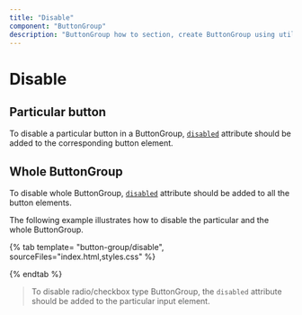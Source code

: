 ```yaml
---
title: "Disable"
component: "ButtonGroup"
description: "ButtonGroup how to section, create ButtonGroup using util function, icons, form submit, show selected state on initial render."
---
```


# Disable

## Particular button

To disable a particular button in a ButtonGroup, [`disabled`](../../api/button#disabled) attribute should be added to the corresponding button element.

## Whole ButtonGroup

To disable whole ButtonGroup, [`disabled`](../../api/button#disabled) attribute should be added to all the button elements.

The following example illustrates how to disable the particular and the whole ButtonGroup.

{% tab template= "button-group/disable", sourceFiles="index.html,styles.css" %}

{% endtab %}

> To disable radio/checkbox type ButtonGroup, the `disabled` attribute should be added to the particular input element.